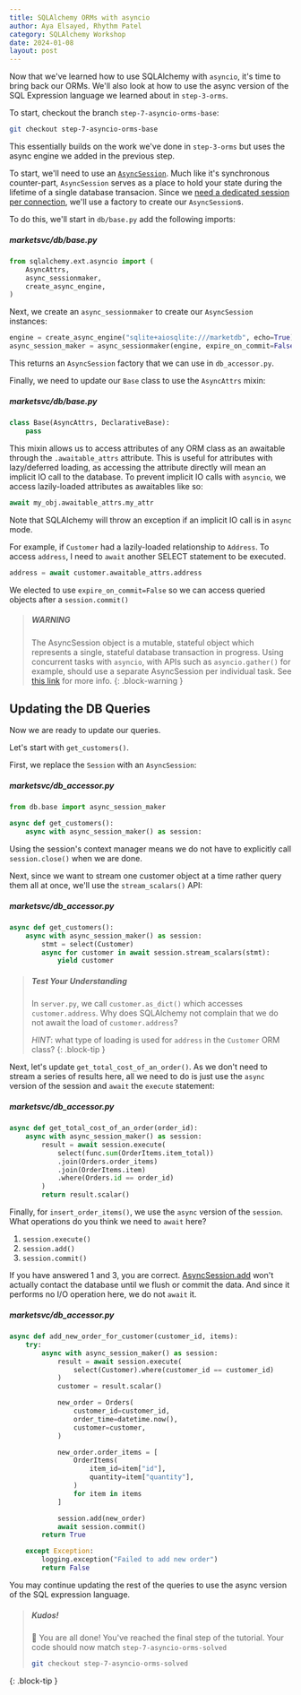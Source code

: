 ```yaml
---
title: SQLAlchemy ORMs with asyncio
author: Aya Elsayed, Rhythm Patel
category: SQLAlchemy Workshop
date: 2024-01-08
layout: post
---
```


Now that we've learned how to use SQLAlchemy with `asyncio`, it's time to bring back our ORMs.
We'll also look at how to use the async version of the SQL Expression language we learned about in `step-3-orms`.

To start, checkout the branch `step-7-asyncio-orms-base`:

```sh
git checkout step-7-asyncio-orms-base
```

This essentially builds on the work we've done in `step-3-orms` but uses the async engine we added in the previous step.

To start, we'll need to use an [`AsyncSession`](https://docs.sqlalchemy.org/en/14/orm/extensions/asyncio.html#sqlalchemy.ext.asyncio.AsyncSession).
Much like it's synchronous counter-part, `AsyncSession` serves as a place to hold your state during the lifetime of a single database transacion.
Since we [need a dedicated session per connection](https://docs.sqlalchemy.org/en/20/orm/extensions/asyncio.html#using-asyncsession-with-concurrent-tasks), we'll use a factory to create our `AsyncSession`s.

To do this, we'll start in `db/base.py` add the following imports:

##### marketsvc/db/base.py

```py
from sqlalchemy.ext.asyncio import (
    AsyncAttrs,
    async_sessionmaker,
    create_async_engine,
)
```

Next, we create an `async_sessionmaker` to create our `AsyncSession` instances:

```py
engine = create_async_engine("sqlite+aiosqlite:///marketdb", echo=True)
async_session_maker = async_sessionmaker(engine, expire_on_commit=False)
```

This returns an `AsyncSession` factory that we can use in `db_accessor.py`.

Finally, we need to update our `Base` class to use the `AsyncAttrs` mixin:

##### marketsvc/db/base.py

```py
class Base(AsyncAttrs, DeclarativeBase):
    pass
```

This mixin allows us to access attributes of any ORM class as an awaitable through the `.awaitable_attrs` attribute.
This is useful for attributes with lazy/deferred loading, as accessing the attribute directly will mean an implicit IO call to the database.
To prevent implicit IO calls with `asyncio`, we access lazily-loaded attributes as awaitables like so:

```py
await my_obj.awaitable_attrs.my_attr
```

Note that SQLAlchemy will throw an exception if an implicit IO call is in `async` mode.

For example, if `Customer` had a lazily-loaded relationship to `Address`.
To access `address`, I need to `await` another SELECT statement to be executed.

```py
address = await customer.awaitable_attrs.address
```

We elected to use `expire_on_commit=False` so we can access queried objects after a `session.commit()`

> ##### WARNING
>
> The AsyncSession object is a mutable, stateful object which represents a single, stateful database transaction in progress.
> Using concurrent tasks with `asyncio`, with APIs such as `asyncio.gather()` for example, should use a separate AsyncSession per individual task.
> See [this link](https://docs.sqlalchemy.org/en/20/orm/extensions/asyncio.html#using-asyncsession-with-concurrent-tasks) for more info.
{: .block-warning }

## Updating the DB Queries

Now we are ready to update our queries.

Let's start with `get_customers()`.

First, we replace the `Session` with an `AsyncSession`:

##### marketsvc/db_accessor.py

```py
from db.base import async_session_maker

async def get_customers():
    async with async_session_maker() as session:
```

Using the session's context manager means we do not have to explicitly call `session.close()` when we are done.

Next, since we want to stream one customer object at a time rather query them all at once, we'll use the `stream_scalars()` API:

##### marketsvc/db_accessor.py

```py
async def get_customers():
    async with async_session_maker() as session:
        stmt = select(Customer)
        async for customer in await session.stream_scalars(stmt):
            yield customer
```

> ##### Test Your Understanding
>
> In `server.py`, we call `customer.as_dict()` which accesses `customer.address`. Why does SQLAlchemy not complain that we do not await the load of `customer.address`?
>
> _HINT_: what type of loading is used for `address` in the `Customer` ORM class?
{: .block-tip }

Next, let's update `get_total_cost_of_an_order()`.
As we don't need to stream a series of results here, all we need to do is just use the `async` version of the session and `await` the `execute` statement:

##### marketsvc/db_accessor.py

```py
async def get_total_cost_of_an_order(order_id):
    async with async_session_maker() as session:
        result = await session.execute(
            select(func.sum(OrderItems.item_total))
            .join(Orders.order_items)
            .join(OrderItems.item)
            .where(Orders.id == order_id)
        )
        return result.scalar()
```

Finally, for `insert_order_items()`, we use the `async` version of the `session`.
What operations do you think we need to `await` here?

1. `session.execute()`
2. `session.add()`
3. `session.commit()`

If you have answered 1 and 3, you are correct.
[AsyncSession.add](https://docs.sqlalchemy.org/en/20/orm/extensions/asyncio.html#sqlalchemy.ext.asyncio.AsyncSession.add) won't actually contact the database until we flush or commit the data.
And since it performs no I/O operation here, we do not `await` it.

##### marketsvc/db_accessor.py

```py
async def add_new_order_for_customer(customer_id, items):
    try:
        async with async_session_maker() as session:
            result = await session.execute(
                select(Customer).where(customer_id == customer_id)
            )
            customer = result.scalar()

            new_order = Orders(
                customer_id=customer_id,
                order_time=datetime.now(),
                customer=customer,
            )

            new_order.order_items = [
                OrderItems(
                    item_id=item["id"],
                    quantity=item["quantity"],
                )
                for item in items
            ]

            session.add(new_order)
            await session.commit()
        return True

    except Exception:
        logging.exception("Failed to add new order")
        return False
```

You may continue updating the rest of the queries to use the async version of the SQL expression language.

> ##### Kudos!
>
> 🙌 You are all done! You've reached the final step of the tutorial.
> Your code should now match `step-7-asyncio-orms-solved`
>```sh
>git checkout step-7-asyncio-orms-solved
>```
{: .block-tip }

&nbsp;
